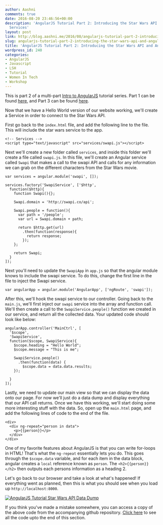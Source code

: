 ```yaml
---
author: Aashni
comments: true
date: 2016-08-20 23:46:56+00:00
description: 'AngularJS Tutorial Part 2: Introducing the Star Wars API and Angular
  Services'
layout: post
link: http://blog.aashni.me/2016/08/angularjs-tutorial-part-2-introducing-the-star-wars-api-and-angular-services/
slug: angularjs-tutorial-part-2-introducing-the-star-wars-api-and-angular-services
title: 'AngularJS Tutorial Part 2: Introducing the Star Wars API and Angular Services'
wordpress_id: 240
categories:
- AngularJS
- Javascript
- LSH
- Tutorial
- Women In Tech
- Workshop
---
```


This is part 2 of a multi-part [Intro to AngularJS](http://blog.aashni.me/2016/08/angularjs-an-introduction/) tutorial series. Part 1 can be found [here](http://blog.aashni.me/2016/08/angularjs-tutorial-part-1-hello-world), and Part 3 can be found [here](http://blog.aashni.me/2016/08/angularjs-tutorial-part-3-using-star-wars-api-data-through-angular-controllers-and-views).



Now that we have a Hello World version of our website working, we'll create a Service in order to connect to the Star Wars API.

First go back to the `index.html` file, and add the following line to the file. This will include the star wars service to the app.


    
    
    <!-- Services -->
    <script type="text/javascript" src="services/swapi.js"></script>
    



Next we'll create a new folder called `services`, and inside this folder we'll create a file called `swapi.js`. In this file, we'll create an Angular service called `Swapi` that makes a call to the swapi API and calls for any information we can grab on the different characters from the Star Wars movie.


    
    
    var services = angular.module('swapi', []);
    
    services.factory('SwapiService', ['$http', 
      function($http){
        function Swapi(){};
    
        Swapi.domain = 'http://swapi.co/api';
    
        Swapi.people = function(){
          var path = '/people';
          var url = Swapi.domain + path;
    
          return $http.get(url)
            .then(function(response){
              return response;
            });
        };
            
        return Swapi;
      }
    ]);
    



Next you'll need to update the `SwapiApp` in `app.js` so that the angular module knows to include the swapi service. To do this, change the first line in the file to inject the Swapi service.


    
    
    var angularApp = angular.module('AngularApp', ['ngRoute', 'swapi']);
    



After this, we'll hook the swapi service to our controller. Going back to the `main.js`, we'll first inject our `swapi` service into the array and function call. We'll then create a call to the `SwapiService.people()` function we created in our service, and return all the collected data. Your updated code should look like below:


    
    
    angularApp.controller('MainCtrl', [ 
      '$scope',
      'SwapiService',
      function($scope, SwapiService){
        $scope.heading = "Hello World";
        $scope.message = "This is me";
    
        SwapiService.people()
          .then(function(data) {
            $scope.data = data.data.results;
        }); 
    
      }
    ]);
    



Lastly, we need to update our main view so that we can display the data onto our page. For now we'll just do a data dump and display everything that our API call returns. Once we have this working, we'll start doing some more interesting stuff with the data. So, open up the `main.html` page, and add the following lines of code to the end of the file.


    
    
    <div>
      <div ng-repeat="person in data">
        <p>{{person}}</p>
      </div>
    </div>
    



One of my favorite features about AngularJS is that you can write for-loops in HTML! That's what the `ng-repeat` essentially lets you do. This goes through the `$scope.data` variable, and for each item in the data block, angular creates a `local` reference known as `person`. The `<h2>{{person}}</h2>` then outputs each persons information as a heading 2.

Let's go back to our browser and take a look at what's happened! If everything went as planned, then this is what you should see when you load up `http://localhost:8000`.

[![AngularJS Tutorial Star Wars API Data Dump](http://blog.aashni.me/wp-content/uploads/2016/08/angularjs_star_wars_api_data_dump-1024x640.png)](http://blog.aashni.me/wp-content/uploads/2016/08/angularjs_star_wars_api_data_dump.png)

If you think you've made a mistake somewhere, you can access a copy of the above code from the accompanying github repository. [Click here](https://github.com/aashnisshah/lsh_angularjs_tutorial/commit/9fd51638c5861b6c928555b2a6cd36c2415715f5) to see all the code upto the end of this section.
